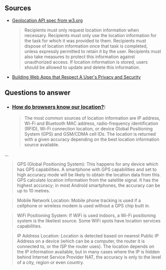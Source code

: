 ## Sources

- [Geolocation API spec from w3.org](https://www.w3.org/TR/geolocation-API/#privacy_for_recipients)
  > Recipients must only request location information when necessary. Recipients must only use the location information for the task for which it was provided to them. Recipients must dispose of location information once that task is completed, unless expressly permitted to retain it by the user. Recipients must also take measures to protect this information against unauthorized access. If location information is stored, users should be allowed to update and delete this information.

- [Building Web Apps that Respect A User's Privacy and Security](https://github.com/ascott1/ethical-web-dev/tree/master/web-apps-privacy-security)

## Questions to answer
- ### [How do browsers know our location?](https://en.wikipedia.org/wiki/W3C_Geolocation_API): 

  > The most common sources of location information are IP address, Wi-Fi and Bluetooth MAC address, radio-frequency identification (RFID), Wi-Fi connection location, or device Global Positioning System (GPS) and GSM/CDMA cell IDs. The location is returned with a given accuracy depending on the best location information source available.

...

> GPS (Global Positioning System): This happens for any device which has GPS capabilities. A smartphone with GPS capabilities and set to high accuracy mode will be likely to obtain the location data from this. GPS calculate location information from the satellite signal. It has the highest accuracy; in most Android smartphones, the accuracy can be up to 10 metres.
  
  > Mobile Network Location: Mobile phone tracking is used if a cellphone or wireless modem is used without a GPS chip built in.
  
  > WiFi Positioning System: If WiFi is used indoors, a Wi-Fi positioning system is the likeliest source. Some WiFi spots have location services capabilities.
  
  > IP Address Location: Location is detected based on nearest Public IP Address on a device (which can be a computer, the router it is connected to, or the ISP the router uses). The location depends on the IP information available, but in many cases where the IP is hidden behind Internet Service Provider NAT, the accuracy is only to the level of a city, region or even country.
